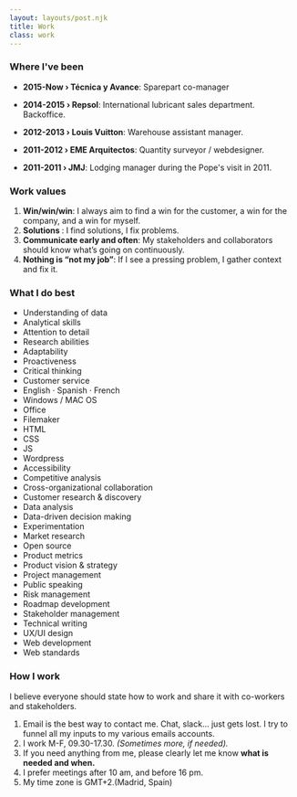 ```yaml
---
layout: layouts/post.njk
title: Work
class: work
---
```


<h3>Where I've been</h3>
<ul>
<li><p><b>2015-Now › Técnica y Avance</b >:    Sparepart co-manager</p></li>
<li><p><b>2014-2015 › Repsol</b >:  International lubricant sales department. Backoffice.</p></li>
<li><p><b>2012-2013 › Louis Vuitton</b >:   Warehouse assistant manager.</p></li>
<li><p><b>2011-2012 › EME Arquitectos</b >:   Quantity surveyor / webdesigner.</p></li>
<li><p><b>2011-2011 › JMJ</b >:   Lodging manager during the Pope's visit in 2011.</p>
</li>
</ul>

<h3>Work values</h3>

1. <b>Win/win/win</b >:  I always aim to find a win for the customer, a win for the company, and a win for myself.   
2. <b>Solutions </b >:   I find solutions, I fix problems.   
3. <b>Communicate early and often</b >:   My stakeholders and collaborators should know what’s going on continuously.   
4. <b>Nothing is “not my job”</b >:   If I see a pressing problem, I gather context and fix it.   


<h3> What I do best</h3>
<ul class="col-2">
<li>Understanding of data</li>
<li>Analytical skills</li>
<li>Attention to detail</li>
<li>Research abilities</li>
<li>Adaptability</li>
<li>Proactiveness</li>
<li>Critical thinking</li>
<li>Customer service</li>
<li>English · Spanish · French</li>
<li>Windows / MAC OS</li>
<li>Office</li>
<li>Filemaker</li>
<li>HTML</li>
<li>CSS</li>
<li>JS</li>
<li>Wordpress</li>
<li>Accessibility</li>
<li>Competitive analysis</li>
<li>Cross-organizational collaboration</li>
<li>Customer research & discovery</li>
<li>Data analysis</li>
<li>Data-driven decision making</li>
<li>Experimentation</li>
<li>Market research</li>
<li>Open source</li>
<li>Product metrics</li>
<li>Product vision & strategy</li>
<li>Project management</li>
<li>Public speaking</li>
<li>Risk management</li>
<li>Roadmap development</li>
<li>Stakeholder management</li>
<li>Technical writing</li>
<li>UX/UI design</li>
<li>Web development</li>
<li>Web standards</li>
</ul>


<h3>How I work</h3>

I believe everyone should state how to work and share it with co-workers and stakeholders.

1. Email is the best way to contact me. Chat, slack... just gets lost. I try to funnel all my inputs to my various emails accounts.
2. I work M-F, 09.30-17.30. <em>(Sometimes more, if needed).</em>
3. If you need anything from me, please clearly let me know <strong>what is needed and when.</strong>
4. I prefer meetings after 10 am, and before 16 pm.
5. My time zone is GMT+2.(Madrid, Spain)
